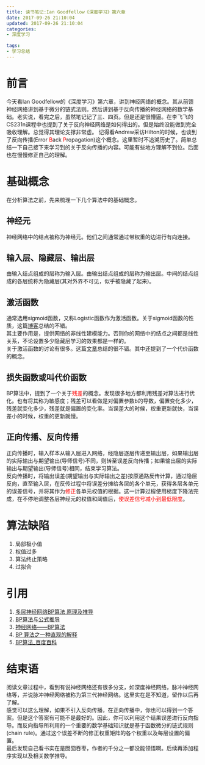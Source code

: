 ```yaml
---
title: 读书笔记:Ian Goodfellow《深度学习》第六章
date: 2017-09-26 21:10:04
updated: 2017-09-26 21:10:04
categories:
- 深度学习

tags:
- 学习总结
---
```

# 前言
今天看Ian Goodfellow的《深度学习》第六章，讲到神经网络的概念。其从前馈神经网络讲到基于微分的链式法则。然后讲到基于反向传播的神经网络的数学基础。老实说，看完之后，虽然笔记记了三、四页。但是还是很懵逼。在李飞飞的CS231n课程中也提到了关于反向神经网络是如何得出的。但是始终没能做到完全吸收理解。总觉得其理论支撑非常虚。
记得看Andrew采访Hilton的时候，也谈到了反向传播(Error <font color=red>B</font>ack <font color=red>P</font>ropagation)这个概念。这里暂时不追溯历史了。简单总结一下自己接下来学习到的关于反向传播的内容。可能有些地方理解不到位。后面也在慢慢修正自己的理解。

<!--more-->
# 基础概念
在分析算法之前，先来梳理一下几个算法中的基础概念。

## 神经元
神经网络中的结点被称为神经元。他们之间通常通过带权重的边进行有向连接。

## 输入层、隐藏层、输出层
由输入结点组成的层称为输入层。由输出结点组成的层称为输出层。中间的结点组成的各层统称为隐藏层(其对外界不可见，似乎被隐藏了起来)。

## 激活函数
通常选用sigmoid函数，又称Logistic函数作为激活函数。关于sigmoid函数的性质，这篇[博客](http://www.cnblogs.com/startover/p/3143763.html)总结的不错。<br/>
其主要作用是，提供网络的非线性建模能力。否则你的网络中的结点之间都是线性关系，不论设置多少隐藏层学习的效果都是一样的。<br/>
关于激活函数的讨论有很多。这篇[文章](http://blog.csdn.net/u014595019/article/details/52562159)总结的很不错。其中还提到了一个代价函数的概念。

## 损失函数或叫代价函数
BP算法中，提到了一个关于<font color=red>残差</font>的概念。发现很多地方都利用残差对算法进行优化。也有将其称为敏感度；残差可以看做是对偏置参数b的导数，偏置变化多少，残差就变化多少，残差就是偏置的变化率。当误差大的时候，权重更新就快，当误差小的时候，权重的更新就慢。

## 正向传播、反向传播
正向传播时，输入样本从输入层进入网络，经隐层逐层传递至输出层，如果输出层的实际输出与期望输出(导师信号)不同，则转至误差反向传播；如果输出层的实际输出与期望输出(导师信号)相同，结束学习算法。<br/>
反向传播时，将输出误差(期望输出与实际输出之差)按原通路反传计算，通过隐层反向，直至输入层，在反传过程中将误差分摊给各层的各个单元，获得各层各单元的误差信号，并将其作为<font color=red>修正</font>各单元权值的根据。这一计算过程使用梯度下降法完成，在不停地调整各层神经元的权值和阈值后，<font color=red>使误差信号减小到最低限度</font>。

# 算法缺陷
1. 局部极小值
2. 权值过多
3. 算法终止策略
4. 过拟合

# 引用
1. [多层神经网络BP算法 原理及推导](http://www.cnblogs.com/liuwu265/p/4696388.html)
2. [BP算法与公式推导](http://blog.csdn.net/lu597203933/article/details/46575803)
3. [神经网络——BP算法](http://www.jianshu.com/p/c5cda5a52ee4)
4. [BP 算法之一种直观的解释](http://www.cnblogs.com/daniel-D/archive/2013/06/03/3116278.html)
5. [BP算法_百度百科](https://baike.baidu.com/item/BP%E7%AE%97%E6%B3%95/1252294?fr=aladdin)

# 结束语
阅读文章过程中，看到有说神经网络还有很多分支，如深度神经网络，脉冲神经网络等，并说脉冲神经网络被称为第三代神经网络。这里实在是不知道，留作以后再了解。<br/>
感觉可以这么理解，如果不引入反向传播，在正向传播中，你也可以得到一个答案。但是这个答案有可能不是最好的。因此，你可以利用这个结果误差进行反向指导。而反向指导所利用的一个重要的数学基础知识就是基于函数微分的链式规则(chain rule)。通过这个误差不断的修正权重矩阵的各个权重以及每层设置的偏置。<br/>
最后发现自己看书实在是囫囵吞枣，作者的千分之一都没能领悟啊。后续再添加程序实现以及相关数学推导。